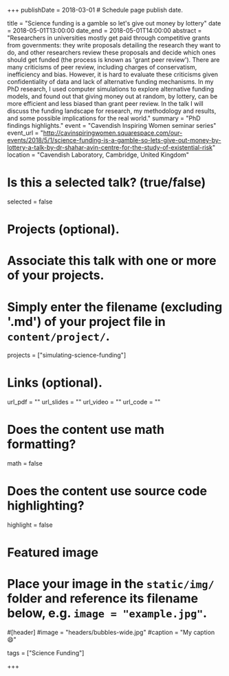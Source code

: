 +++
publishDate = 2018-03-01 # Schedule page publish date.

title = "Science funding is a gamble so let's give out money by lottery"
date = 2018-05-01T13:00:00
date_end = 2018-05-01T14:00:00
abstract = "Researchers in universities mostly get paid through competitive grants from governments: they write proposals detailing the research they want to do, and other researchers review these proposals and decide which ones should get funded (the process is known as 'grant peer review'). There are many criticisms of peer review, including charges of conservatism, inefficiency and bias. However, it is hard to evaluate these criticisms given confidentiality of data and lack of alternative funding mechanisms. In my PhD research, I used computer simulations to explore alternative funding models, and found out that giving money out at random, by lottery, can be more efficient and less biased than grant peer review. In the talk I will discuss the funding landscape for research, my methodology and results, and some possible implications for the real world."
summary = "PhD findings highlights."
event = "Cavendish Inspiring Women seminar series"
event_url = "http://cavinspiringwomen.squarespace.com/our-events/2018/5/1/science-funding-is-a-gamble-so-lets-give-out-money-by-lottery-a-talk-by-dr-shahar-avin-centre-for-the-study-of-existential-risk"
location = "Cavendish Laboratory, Cambridge, United Kingdom"

# Is this a selected talk? (true/false)
selected = false

# Projects (optional).
#   Associate this talk with one or more of your projects.
#   Simply enter the filename (excluding '.md') of your project file in `content/project/`.
projects = ["simulating-science-funding"]

# Links (optional).
url_pdf = ""
url_slides = ""
url_video = ""
url_code = ""

# Does the content use math formatting?
math = false

# Does the content use source code highlighting?
highlight = false

# Featured image
# Place your image in the `static/img/` folder and reference its filename below, e.g. `image = "example.jpg"`.
#[header]
#image = "headers/bubbles-wide.jpg"
#caption = "My caption :smile:"

tags = ["Science Funding"]

+++
